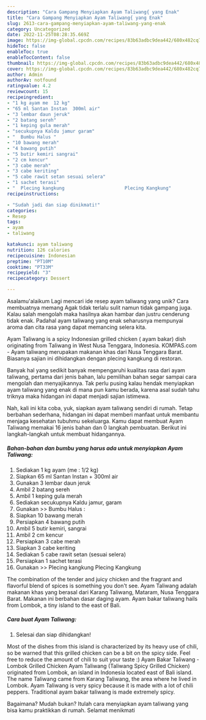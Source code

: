 ```yaml
---
description: "Cara Gampang Menyiapkan Ayam Taliwang{ yang Enak"
title: "Cara Gampang Menyiapkan Ayam Taliwang{ yang Enak"
slug: 2613-cara-gampang-menyiapkan-ayam-taliwang-yang-enak
category: Uncategorized
date: 2022-11-25T08:28:35.669Z
image: https://img-global.cpcdn.com/recipes/83b63adbc9dea442/680x482cq70/ayam-taliwang-foto-resep-utama.jpg
hideToc: false
enableToc: true
enableTocContent: false
thumbnail: https://img-global.cpcdn.com/recipes/83b63adbc9dea442/680x482cq70/ayam-taliwang-foto-resep-utama.jpg
cover: https://img-global.cpcdn.com/recipes/83b63adbc9dea442/680x482cq70/ayam-taliwang-foto-resep-utama.jpg
author: Admin
authorAv: notfound
ratingvalue: 4.2
reviewcount: 15
recipeingredient:
- "1 kg ayam me  12 kg"
- "65 ml Santan Instan  300ml air"
- "3 lembar daun jeruk"
- "2 batang sereh"
- "1 keping gula merah"
- "secukupnya Kaldu jamur garam"
- "  Bumbu Halus "
- "10 bawang merah"
- "4 bawang putih"
- "5 butir kemiri sangrai"
- "2 cm kencur"
- "3 cabe merah"
- "3 cabe keriting"
- "5 cabe rawit setan sesuai selera"
- "1 sachet terasi"
- "  Plecing kangkung                      Plecing Kangkung"
recipeinstructions:

- "Sudah jadi dan siap dinikmati!"
categories:
- Resep
tags:
- ayam
- taliwang

katakunci: ayam taliwang 
nutrition: 126 calories
recipecuisine: Indonesian
preptime: "PT10M"
cooktime: "PT33M"
recipeyield: "3"
recipecategory: Dessert

---
```



Asalamu'alaikum Lagi mencari ide resep ayam taliwang yang unik? Cara membuatnya memang Agak tidak terlalu sulit namun tidak gampang juga. Kalau salah mengolah maka hasilnya akan hambar dan justru cenderung tidak enak. Padahal ayam taliwang yang enak seharusnya mempunyai aroma dan cita rasa yang dapat memancing selera kita.


Ayam Taliwang is a spicy Indonesian grilled chicken ( ayam bakar) dish originating from Taliwang in West Nusa Tenggara, Indonesia. KOMPAS.com - Ayam taliwang merupakan makanan khas dari Nusa Tenggara Barat. Biasanya sajian ini dihidangkan dengan plecing kangkung di restoran.

Banyak hal yang sedikit banyak mempengaruhi kualitas rasa dari ayam taliwang, pertama dari jenis bahan, lalu pemilihan bahan segar sampai cara mengolah dan menyajikannya. Tak perlu pusing kalau hendak menyiapkan ayam taliwang yang enak di mana pun kamu berada, karena asal sudah tahu triknya maka hidangan ini dapat menjadi sajian istimewa.


Nah, kali ini kita coba, yuk, siapkan ayam taliwang sendiri di rumah. Tetap berbahan sederhana, hidangan ini dapat memberi manfaat untuk membantu menjaga kesehatan tubuhmu sekeluarga. Kamu dapat membuat Ayam Taliwang memakai 16 jenis bahan dan 0 langkah pembuatan. Berikut ini langkah-langkah untuk membuat hidangannya.

<!--inarticleads1-->

##### Bahan-bahan dan bumbu yang harus ada untuk menyiapkan Ayam Taliwang:

1. Sediakan 1 kg ayam (me : 1/2 kg)
1. Siapkan 65 ml Santan Instan + 300ml air
1. Gunakan 3 lembar daun jeruk
1. Ambil 2 batang sereh
1. Ambil 1 keping gula merah
1. Sediakan secukupnya Kaldu jamur, garam
1. Gunakan  &gt;&gt; Bumbu Halus :
1. Siapkan 10 bawang merah
1. Persiapkan 4 bawang putih
1. Ambil 5 butir kemiri, sangrai
1. Ambil 2 cm kencur
1. Persiapkan 3 cabe merah
1. Siapkan 3 cabe keriting
1. Sediakan 5 cabe rawit setan (sesuai selera)
1. Persiapkan 1 sachet terasi
1. Gunakan  &gt;&gt; Plecing kangkung                      Plecing Kangkung


The combination of the tender and juicy chicken and the fragrant and flavorful blend of spices is something you don&#39;t see. Ayam Taliwang adalah makanan khas yang berasal dari Karang Taliwang, Mataram, Nusa Tenggara Barat. Makanan ini berbahan dasar daging ayam. Ayam bakar taliwang hails from Lombok, a tiny island to the east of Bali. 

<!--inarticleads2-->

##### Cara buat Ayam Taliwang:


1. Selesai dan siap dihidangkan!

Most of the dishes from this island is characterized by its heavy use of chili, so be warned that this grilled chicken can be a bit on the spicy side. Feel free to reduce the amount of chili to suit your taste :) Ayam Bakar Taliwang - Lombok Grilled Chicken Ayam Taliwang (Taliwang Spicy Grilled Chicken) originated from Lombok, an island in Indonesia located east of Bali island. The name Taliwang came from Karang Taliwang, the area where he lived in Lombok. Ayam Taliwang is very spicy because it is made with a lot of chili peppers. Traditional ayam bakar taliwang is made extremely spicy. 

Bagaimana? Mudah bukan? Itulah cara menyiapkan ayam taliwang yang bisa kamu praktikkan di rumah. Selamat menikmati
